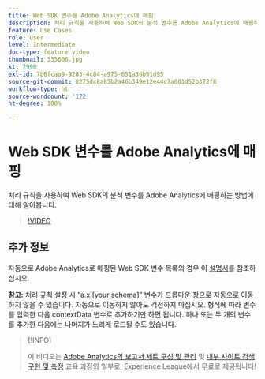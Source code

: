 ```yaml
---
title: Web SDK 변수를 Adobe Analytics에 매핑
description: 처리 규칙을 사용하여 Web SDK의 분석 변수를 Adobe Analytics에 매핑하는 방법에 대해 알아봅니다.
feature: Use Cases
role: User
level: Intermediate
doc-type: feature video
thumbnail: 333606.jpg
kt: 7998
exl-id: 7b6fcaa9-9283-4c84-a975-651a36b51d95
source-git-commit: 8275dc8a85b2a46b349e12e44c7a001d52b372f8
workflow-type: ht
source-wordcount: '172'
ht-degree: 100%

---
```


# Web SDK 변수를 Adobe Analytics에 매핑

처리 규칙을 사용하여 Web SDK의 분석 변수를 Adobe Analytics에 매핑하는 방법에 대해 알아봅니다.

>[!VIDEO](https://video.tv.adobe.com/v/333606/?quality=12&learn=on)

## 추가 정보

자동으로 Adobe Analytics로 매핑된 Web SDK 변수 목록의 경우 이 [설명서](https://experienceleague.adobe.com/docs/experience-platform/edge/data-collection/adobe-analytics/automatically-mapped-vars.html)를 참조하십시오.

**참고:** 처리 규칙 설정 시 “a.x.[your schema]” 변수가 드롭다운 창으로 자동으로 이동하지 않을 수 있습니다. 자동으로 이동하지 않아도 걱정하지 마십시오. 형식에 따라 변수를 입력한 다음 contextData 변수로 추가하기만 하면 됩니다. 하나 또는 두 개의 변수를 추가한 다음에는 나머지가 느리게 로드될 수도 있습니다.

>[!INFO]
>
> 이 비디오는 [Adobe Analytics의 보고서 세트 구성 및 관리](https://experienceleague.adobe.com/?recommended=Analytics-A-1-2021.1.administration) 및 [내부 사이트 검색 구현 및 측정](https://experienceleague.adobe.com/?recommended=Analytics-U-1-2021.1.search) 교육 과정의 일부로, Experience League에서 무료로 제공됩니다!